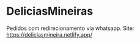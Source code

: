 # DeliciasMineiras
Pedidos com redirecionamento via whatsapp.
Site: https://deliciasmineira.netlify.app/
